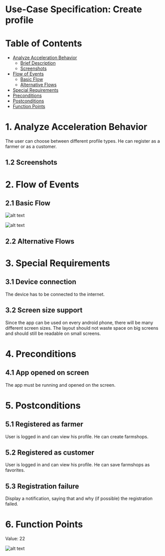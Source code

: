 # Use-Case Specification: Create profile

# Table of Contents
- [Analyze Acceleration Behavior](#1-analyze-acceleration-behavior)
    - [Brief Description](#11-brief-description)
    - [Screenshots](#12-screenshots)
- [Flow of Events](#2-flow-of-events)
    - [Basic Flow](#21-basic-flow)
    - [Alternative Flows](#22-alternative-flows)
- [Special Requirements](#3-special-requirements)
- [Preconditions](#4-preconditions)
- [Postconditions](#5-postconditions)
- [Function Points](#6-function-points)


# 1. Analyze Acceleration Behavior

The user can choose between different profile types. He can register as a farmer or as a customer.

## 1.2 Screenshots


# 2. Flow of Events
## 2.1 Basic Flow

![alt text][ActivityDiagram]

[ActivityDiagram]: https://github.com/linkna/FyF/blob/master/documentation/UC/activity%20Diagrams-create%20profile.jpg "Activity Diagram"



![alt text][MockUp1]

[MockUp1]: https://github.com/linkna/FyF/blob/master/documentation/UC/Create%20Profile%20Mockup.png


## 2.2 Alternative Flows
# 3. Special Requirements

## 3.1 Device connection 
The device has to be connected to the internet.
## 3.2 Screen size support 
Since the app can be used on every android phone, there will be many different screen sizes. The layout should not waste space on big screens and should still be readable on small screens.

# 4. Preconditions
## 4.1 App opened on screen
The app must be running and opened on the screen. 

# 5. Postconditions
## 5.1 Registered as farmer
User is logged in and can view his profile. He can create farmshops.
## 5.2 Registered as customer
User is logged in and can view his profile. He can save farmshops as favorites.
## 5.3 Registration failure
Display a notification, saying that and why (if possible) the registration failed.

# 6. Function Points
Value: 22

![alt text][fp]

[fp]: https://github.com/linkna/FyF/blob/master/documentation/UC/create%20profile%20fp.JPG
